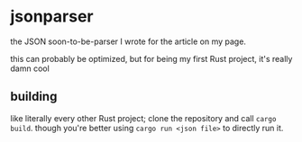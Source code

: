 # jsonparser
the JSON soon-to-be-parser I wrote for the article on my page.

this can probably be optimized, but for being my first Rust project, it's really damn cool

## building
like literally every other Rust project; clone the repository and call `cargo build`.
though you're better using `cargo run <json file>` to directly run it.
